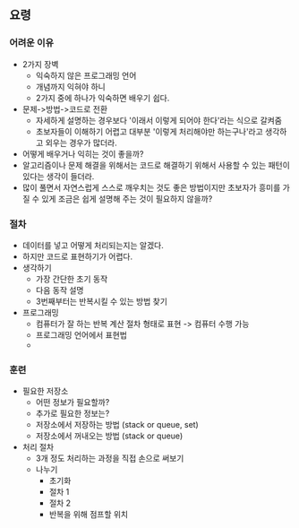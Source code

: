 ## 요령
### 어려운 이유
 * 2가지 장벽
   * 익숙하지 않은 프로그래밍 언어
   * 개념까지 익혀야 하니
   * 2가지 중에 하나가 익숙하면 배우기 쉽다.
 * 문제->방법->코드로 전환
   * 자세하게 설명하는 경우보다 '이래서 이렇게 되어야 한다'라는 식으로 갈켜줌
   * 초보자들이 이해하기 어렵고 대부분 '이렇게 처리해야만 하는구나'라고 생각하고 외우는 경우가 많더라.
 * 어떻게 배우거나 익히는 것이 좋을까?
 * 알고리즘이나 문제 해결을 위해서는 코드로 해결하기 위해서 사용할 수 있는 패턴이 있다는 생각이 들더라.
 * 많이 풀면서 자연스럽게 스스로 깨우치는 것도 좋은 방법이지만 초보자가 흥미를 가질 수 있게 조금은 쉽게 설명해 주는 것이 필요하지 않을까? 
### 절차
 * 데이터를 넣고 어떻게 처리되는지는 알겠다.
 * 하지만 코드로 표현하기가 어렵다.
 * 생각하기
   * 가장 간단한 초기 동작
   * 다음 동작 설명
   * 3번째부터는 반복시킬 수 있는 방법 찾기
 * 프로그래밍
   * 컴퓨터가 잘 하는 반복 계산 절차 형태로 표현 -> 컴퓨터 수행 가능
   * 프로그래밍 언어에서 표현법
   * 
### 훈련
 * 필요한 저장소
   * 어떤 정보가 필요할까?
   * 추가로 필요한 정보는?
   * 저장소에서 저장하는 방법 (stack or queue, set)
   * 저장소에서 꺼내오는 방법 (stack or queue)
 * 처리 절차
   * 3개 정도 처리하는 과정을 직접 손으로 써보기
   * 나누기
     * 초기화
     * 절차 1
     * 절차 2
     * 반복을 위해 점프할 위치

